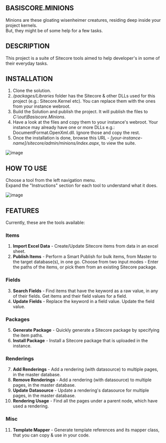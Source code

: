 ## BASISCORE.MINIONS  
Minions are these gloating wisenheimer creatures, residing deep inside your project kernels.  
But, they might be of some help for a few tasks.  

## DESCRIPTION  
This project is a suite of Sitecore tools aimed to help developer's in some of their everyday tasks.  

## INSTALLATION  
1. Clone the solution.
2. <i>/packages/Libraries</i> folder has the Sitecore & other DLLs used for this project (e.g.: Sitecore.Kernel etc). You can replace them with the ones from your instance webroot.
3. Build the Solution and publish the project. It will publish the files to <i>C:\out\Basiscore.Minions</i>.  
4. Have a look at the files and copy them to your instance's webroot. 
Your instance may already have one or more DLLs e.g.: DocumentFormat.OpenXml.dll. Ignore those and copy the rest.  
5. Once the installation is done, browse this URL - <i>[your-instance-name]/sitecore/admin/minions/index.aspx</i>, to view the suite.

![image](https://user-images.githubusercontent.com/24619393/202977301-57a1a2a3-5965-4fea-b9ed-e2f087ba9c7e.png)

## HOW TO USE  
Choose a tool from the left navigation menu.  
Expand the "Instructions" section for each tool to understand what it does.  

![image](https://user-images.githubusercontent.com/24619393/202977641-de9987f3-e069-44f4-83c9-3452f550276e.png)

## FEATURES  
Currently, these are the tools available:  

### Items
1. <b>Import Excel Data</b> - Create/Update Sitecore items from data in an excel sheet.  
2. <b>Publish Items</b> - Perform a Smart Publish for bulk items, from Master to the target database(s), in one go. Choose from two input modes - Enter the paths of the items, or pick them from an existing Sitecore package.
### Fields
3. <b>Search Fields</b> - Find items that have the keyword as a raw value, in any of their fields. Get items and their field values for a field.
4. <b>Update Fields</b> - Replace the keyword in a field value. Update the field value.
### Packages
5. <b>Generate Package</b> - Quickly generate a Sitecore package by specifying the item paths.
6. <b>Install Package</b> - Install a Sitecore package that is uploaded in the instance.
### Renderings
7. <b>Add Renderings</b> - Add a rendering (with datasource) to multiple pages, in the master database.
8. <b>Remove Renderings</b> - Add a rendering (with datasource) to multiple pages, in the master database.
9. <b>Update Datasource</b> - Update a rendering's datasource for multiple pages, in the master database.
10. <b>Rendering Usage</b> - Find all the pages under a parent node, which have used a rendering.
### Misc
11. <b>Template Mapper</b> - Generate template references and its mapper class, that you can copy & use in your code.
